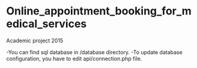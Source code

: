 # Online_appointment_booking_for_medical_services
Academic project 2015

-You can find sql database in /database directory.
-To update database configuration, you have to edit api/connection.php file.
